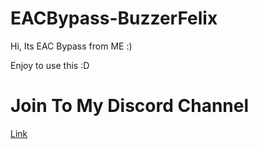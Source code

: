 # EACBypass-BuzzerFelix

Hi, Its EAC Bypass from ME :)

Enjoy to use this :D

# Join To My Discord Channel

[Link](https://discord.gg/qcSfbVQXjq)
